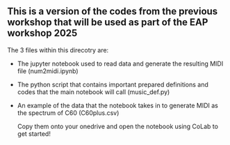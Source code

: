 ## This is a version of the codes from the previous workshop that will be used as part of the EAP workshop 2025 

The 3 files within this direcotry are:
- The jupyter notebook used to read data and generate the resulting MIDI file (num2midi.ipynb)
- The python script that contains important prepared definitions and codes that the main notebook will call (music_def.py)
- An example of the data that the notebook takes in to generate MIDI as the spectrum of C60 (C60plus.csv)

  Copy them onto your onedrive and open the notebook using CoLab to get started! 
